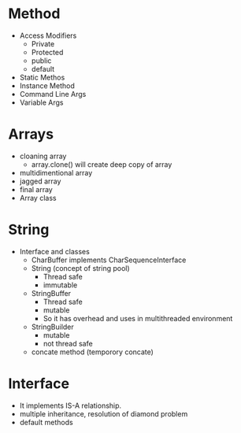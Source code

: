 # Method
- Access Modifiers
    - Private
    - Protected
    - public
    - default
- Static Methos
- Instance Method
- Command Line Args
- Variable Args

# Arrays
- cloaning array
    - array.clone() will create deep copy of array
- multidimentional array
- jagged array 
- final array
- Array class

# String
- Interface and classes
    - CharBuffer implements CharSequenceInterface
    - String (concept of string pool)
        - Thread safe
        - immutable
    - StringBuffer
        - Thread safe
        - mutable 
        - So it has overhead and uses in multithreaded environment
    - StringBuilder
        - mutable
        - not thread safe 
    - concate method (temporory concate)
        
# Interface 
- It implements IS-A relationship.
- multiple inheritance, resolution of diamond problem
- default methods
